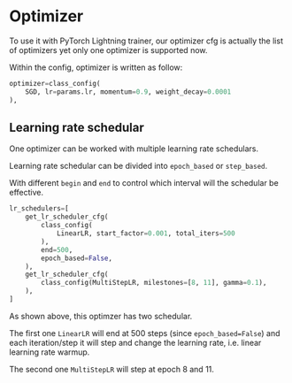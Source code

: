 # Optimizer

To use it with PyTorch Lightning trainer, our optimizer cfg is actually the list of optimizers yet only one optimizer is supported now.

Within the config, optimizer is written as follow:

```python
optimizer=class_config(
    SGD, lr=params.lr, momentum=0.9, weight_decay=0.0001
),
```

## Learning rate schedular

One optimizer can be worked with multiple learning rate schedulars.

Learning rate schedular can be divided into `epoch_based` or `step_based`.

With different `begin` and `end` to control which interval will the schedular be effective.

```python
lr_schedulers=[
    get_lr_scheduler_cfg(
        class_config(
            LinearLR, start_factor=0.001, total_iters=500
        ),
        end=500,
        epoch_based=False,
    ),
    get_lr_scheduler_cfg(
        class_config(MultiStepLR, milestones=[8, 11], gamma=0.1),
    ),
]
```

As shown above, this optimzer has two schedular.

The first one `LinearLR` will end at 500 steps (since `epoch_based=False`) and each iteration/step it will step and change the learning rate, i.e. linear learning rate warmup.

The second one `MultiStepLR` will step at epoch 8 and 11.

